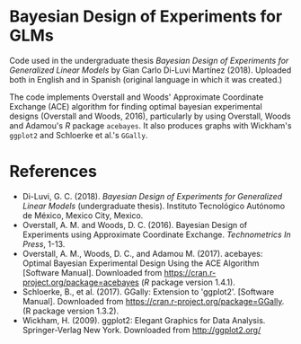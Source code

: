 # Bayesian Design of Experiments for GLMs

Code used in the undergraduate thesis *Bayesian Design of Experiments for Generalized Linear Models* by Gian Carlo Di-Luvi Martínez (2018). Uploaded both in English and in Spanish (original language in which it was created.)

The code implements Overstall and Woods' Approximate Coordinate Exchange (ACE) algorithm for finding optimal bayesian experimental designs (Overstall and Woods, 2016), particularly by using Overstall, Woods and Adamou's *R* package `acebayes`. It also produces graphs with Wickham's `ggplot2` and Schloerke et al.'s `GGally`.



# References
- Di-Luvi, G. C. (2018). *Bayesian Design of Experiments for Generalized Linear Models* (undergraduate thesis). Instituto Tecnológico Autónomo de México, Mexico City, Mexico. 
- Overstall, A. M. and Woods, D. C. (2016). Bayesian Design of Experiments using Approximate Coordinate Exchange. *Technometrics In Press*, 1-13.
- Overstall, A. M., Woods, D. C., and Adamou M. (2017). acebayes: Optimal Bayesian Experimental Design Using the ACE Algorithm [Software Manual]. Downloaded from https://cran.r-project.org/package=acebayes (*R* package version 1.4.1).
- Schloerke, B., et al. (2017). GGally: Extension to 'ggplot2'. [Software Manual]. Downloaded from https://cran.r-project.org/package=GGally. (R package version 1.3.2).
- Wickham, H. (2009). ggplot2: Elegant Graphics for Data Analysis. Springer-Verlag New York. Downloaded from http://ggplot2.org/
